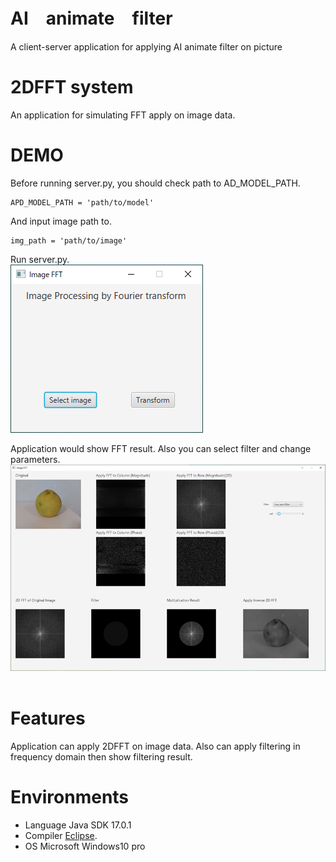 # AI　animate　filter
A client-server application for applying AI animate filter on picture

# 2DFFT system
An application for simulating FFT apply on image data.

# DEMO

Before running server.py, you should check path to AD_MODEL_PATH.
```
APD_MODEL_PATH = 'path/to/model'
```

And input image path to.
```
img_path = 'path/to/image'
```
Run server.py.<br />
![image](https://github.com/ooniwatori/2DFFT-system/blob/main/demo/demo1.png)<br />

Application would show FFT result. Also you can select filter and change parameters.<br />
![image](https://github.com/ooniwatori/2DFFT-system/blob/main/demo/demo2.png)<br /><br />


# Features

Application can apply 2DFFT on image data. Also can apply filtering in frequency domain then show filtering result.

# Environments 

* Language Java SDK 17.0.1
* Compiler [Eclipse](https://www.eclipse.org/).
* OS Microsoft Windows10 pro
